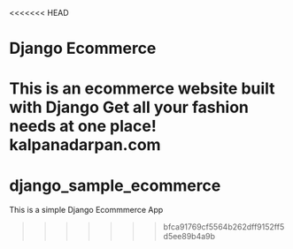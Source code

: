 <<<<<<< HEAD
# Django Ecommerce

This is an ecommerce website built with Django
Get all your fashion needs at one place!
kalpanadarpan.com
=======
# django_sample_ecommerce
This is a simple Django Ecommmerce App
>>>>>>> bfca91769cf5564b262dff9152ff5d5ee89b4a9b
